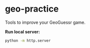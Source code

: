 # geo-practice
Tools to improve your GeoGuessr game.



**Run local server:**

```bash
python -m http.server
```
